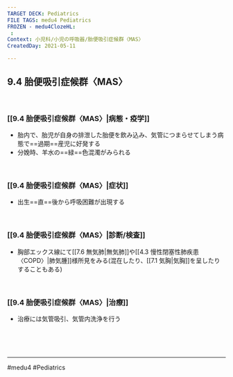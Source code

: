 ```yaml
---
TARGET DECK: Pediatrics
FILE TAGS: medu4 Pediatrics
FROZEN - medu4ClozeHL:
 : 
Context: 小児科/小児の呼吸器/胎便吸引症候群〈MAS〉
CreatedDay: 2021-05-11

---
```


## 9.4 胎便吸引症候群〈MAS〉

<br>

### [[9.4 胎便吸引症候群〈MAS〉|病態・疫学]]
* 胎内で、胎児が自身の排泄した胎便を飲み込み、気管につまらせてしまう病態で==過期==産児に好発する
* 分娩時、羊水の==緑==色混濁がみられる
<!--ID: 1620738659111-->


<br>

### [[9.4 胎便吸引症候群〈MAS〉|症状]]
* 出生==直==後から呼吸困難が出現する
<!--ID: 1620738659118-->


<br>

### [[9.4 胎便吸引症候群〈MAS〉|診断/検査]]
* 胸部エックス線にて[[7.6 無気肺|無気肺]]や[[4.3 慢性閉塞性肺疾患〈COPD〉|肺気腫]]様所見をみる(混在したり、[[7.1 気胸|気胸]]を呈したりすることもある)

<br>

### [[9.4 胎便吸引症候群〈MAS〉|治療]]
* 治療には気管吸引、気管内洗浄を行う


<br><br><br>

---
#medu4 #Pediatrics
